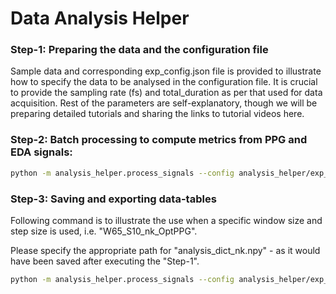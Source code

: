 # Data Analysis Helper

### Step-1: Preparing the data and the configuration file
Sample data and corresponding exp_config.json file is provided to illustrate how to specify the data to be analysed in the configuration file. It is crucial to provide the sampling rate (fs) and total_duration as per that used for data acquisition. Rest of the parameters are self-explanatory, though we will be preparing detailed tutorials and sharing the links to tutorial videos here.

### Step-2: Batch processing to compute metrics from PPG and EDA signals:

``` bash
python -m analysis_helper.process_signals --config analysis_helper/exp_config.json --datapath analysis_helper sample_data --opt 0
```

### Step-3: Saving and exporting data-tables

Following command is to illustrate the use when a specific window size and step size is used, i.e. "W65_S10_nk_OptPPG".

Please specify the appropriate path for "analysis_dict_nk.npy" - as it would have been saved after executing the "Step-1".

``` bash
python -m analysis_helper.process_signals --config analysis_helper/exp_config.json --datadict analysis/W120_S5__OptPPG/analysis_dict_nk.npy --opt 1
```